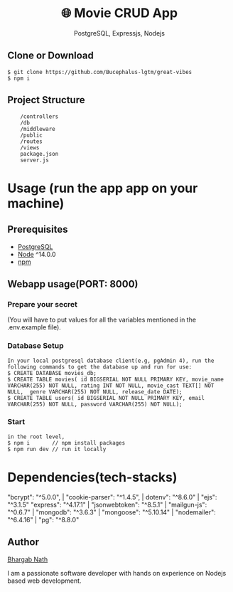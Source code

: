 <h1 align="center">
🌐	Movie CRUD App
</h1>
<p align="center">
PostgreSQL, Expressjs, Nodejs
</p>

## Clone or Download

```terminal
$ git clone https://github.com/Bucephalus-lgtm/great-vibes
$ npm i
```

## Project Structure

```terminal
	/controllers
	/db
	/middleware
	/public
	/routes
	/views
	package.json
	server.js
```

# Usage (run the app app on your machine)

## Prerequisites

- [PostgreSQL](https://www.postgresql.org/download)
- [Node](https://nodejs.org/en/download) ^14.0.0
- [npm](https://nodejs.org/en/download/package-manager)

## Webapp usage(PORT: 8000)

### Prepare your secret

(You will have to put values for all the variables mentioned in the .env.example file).

### Database Setup

```terminal
In your local postgresql database client(e.g, pgAdmin 4), run the following commands to get the database up and run for use:
$ CREATE DATABASE movies_db;
$ CREATE TABLE movies( id BIGSERIAL NOT NULL PRIMARY KEY, movie_name VARCHAR(255) NOT NULL, rating INT NOT NULL, movie_cast TEXT[] NOT NULL,  genre VARCHAR(255) NOT NULL, release_date DATE);
$ CREATE TABLE users( id BIGSERIAL NOT NULL PRIMARY KEY, email VARCHAR(255) NOT NULL, password VARCHAR(255) NOT NULL);
```

### Start

```terminal
in the root level,
$ npm i       // npm install packages
$ npm run dev // run it locally
```

# Dependencies(tech-stacks)

"bcrypt": "^5.0.0", | "cookie-parser": "^1.4.5", | dotenv": "^8.6.0" | "ejs": "^3.1.5"
"express": "^4.17.1" | "jsonwebtoken": "^8.5.1" | "mailgun-js": "^0.6.7" |
 "mongodb": "^3.6.3" | "mongoose": "^5.10.14" | "nodemailer": "^6.4.16" | "pg": "^8.8.0"

## Author

[Bhargab Nath](https://github.com/Bucephalus-lgtm)

I am a passionate software developer with hands on experience on Nodejs based web development.
